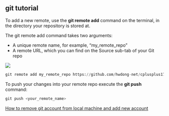 ## git tutorial

To add a new remote, use the **git remote add** command on the terminal, in the directory your repository is stored at.

The git remote add command takes two arguments:

- A unique remote name, for example, “my_remote_repo”
- A remote URL, which you can find on the Source sub-tab of your Git repo

![](https://hwdong-net.github.io/imgs/git/git_add_remote.png)

```python
git remote add my_remote_repo https://github.com/hwdong-net/cplusplus17.git
```

To push your changes into your remote repo execute the **git push <remote> <branch>** command:

```python
git push <your_remote_name>
```

[How to remove git account from local machine and add new account](https://stackoverflow.com/questions/43573790/how-to-remove-git-account-from-local-machine-and-add-new-account)
